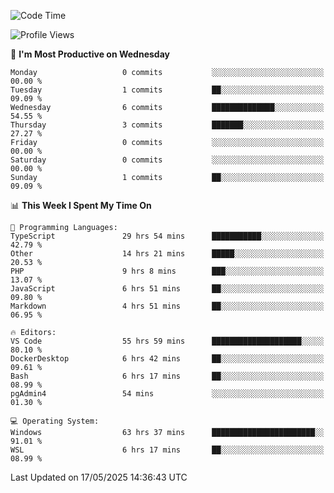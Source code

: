 <!--START_SECTION:waka-->
![Code Time](http://img.shields.io/badge/Code%20Time-5%2C007%20hrs%2015%20mins-blue)

![Profile Views](http://img.shields.io/badge/Profile%20Views-8-blue)

📅 **I'm Most Productive on Wednesday** 

```text
Monday                   0 commits           ░░░░░░░░░░░░░░░░░░░░░░░░░   00.00 % 
Tuesday                  1 commits           ██░░░░░░░░░░░░░░░░░░░░░░░   09.09 % 
Wednesday                6 commits           ██████████████░░░░░░░░░░░   54.55 % 
Thursday                 3 commits           ███████░░░░░░░░░░░░░░░░░░   27.27 % 
Friday                   0 commits           ░░░░░░░░░░░░░░░░░░░░░░░░░   00.00 % 
Saturday                 0 commits           ░░░░░░░░░░░░░░░░░░░░░░░░░   00.00 % 
Sunday                   1 commits           ██░░░░░░░░░░░░░░░░░░░░░░░   09.09 % 
```


📊 **This Week I Spent My Time On** 

```text
💬 Programming Languages: 
TypeScript               29 hrs 54 mins      ███████████░░░░░░░░░░░░░░   42.79 % 
Other                    14 hrs 21 mins      █████░░░░░░░░░░░░░░░░░░░░   20.53 % 
PHP                      9 hrs 8 mins        ███░░░░░░░░░░░░░░░░░░░░░░   13.07 % 
JavaScript               6 hrs 51 mins       ██░░░░░░░░░░░░░░░░░░░░░░░   09.80 % 
Markdown                 4 hrs 51 mins       ██░░░░░░░░░░░░░░░░░░░░░░░   06.95 % 

🔥 Editors: 
VS Code                  55 hrs 59 mins      ████████████████████░░░░░   80.10 % 
DockerDesktop            6 hrs 42 mins       ██░░░░░░░░░░░░░░░░░░░░░░░   09.61 % 
Bash                     6 hrs 17 mins       ██░░░░░░░░░░░░░░░░░░░░░░░   08.99 % 
pgAdmin4                 54 mins             ░░░░░░░░░░░░░░░░░░░░░░░░░   01.30 % 

💻 Operating System: 
Windows                  63 hrs 37 mins      ███████████████████████░░   91.01 % 
WSL                      6 hrs 17 mins       ██░░░░░░░░░░░░░░░░░░░░░░░   08.99 % 
```


 Last Updated on 17/05/2025 14:36:43 UTC
<!--END_SECTION:waka-->
